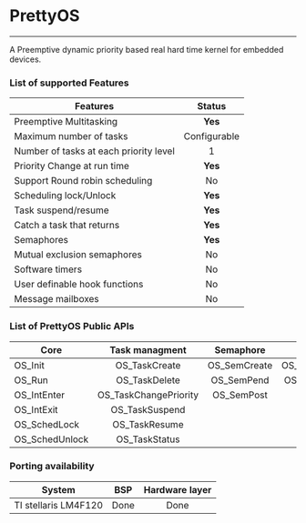 # PrettyOS
---------
A Preemptive dynamic priority based real hard time kernel for embedded devices.

### List of supported Features

| Features      | Status        |
| ------------- |:-------------:|
| Preemptive Multitasking      | **Yes** |
| Maximum number of tasks      | Configurable     |
| Number of tasks at each priority level | 1      |
| Priority Change at run time | **Yes** |
| Support Round robin scheduling | No |
| Scheduling lock/Unlock | **Yes** |
|Task suspend/resume| **Yes** |
|Catch a task that returns| **Yes** |
|Semaphores| **Yes** |
| Mutual exclusion semaphores | No |
|Software timers| No|
| User definable hook functions | No |
| Message mailboxes | No |

### List of PrettyOS Public APIs
| Core          | Task managment		| Semaphore 	| Time			| Hook Functions |
| ------------- |:---------------------:|:-------------:|:-------------:|:--------------:|
|OS_Init		|OS_TaskCreate			|OS_SemCreate	|OS_DelayTicks	|OS_Hook_onIdle  |
|OS_Run			|OS_TaskDelete			|OS_SemPend		|OS_TimerTick	| 				 |
|OS_IntEnter    |OS_TaskChangePriority	|OS_SemPost		|				| 				 |
|OS_IntExit		|OS_TaskSuspend			|				|				| 				 |
|OS_SchedLock	|OS_TaskResume			|				|				| 				 |
|OS_SchedUnlock	|OS_TaskStatus			|				|				|				 |

### Porting availability
| System      | BSP        | Hardware layer|
| ------------- |:-------------:|:-------------:|
| TI stellaris LM4F120 | Done | Done |
